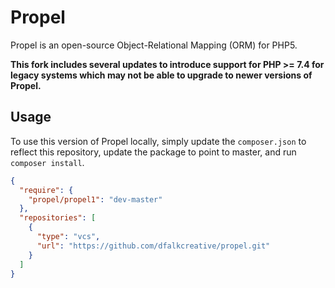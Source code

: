 # Propel

Propel is an open-source Object-Relational Mapping (ORM) for PHP5. 

**This fork includes several updates to introduce support for PHP >= 7.4 for legacy systems which may not be able to upgrade to newer versions of Propel.**

## Usage

To use this version of Propel locally, simply update the `composer.json` to reflect this repository, update the package to point
to master, and run `composer install`.

```json
{
  "require": {
    "propel/propel1": "dev-master"
  },
  "repositories": [
    {
      "type": "vcs",
      "url": "https://github.com/dfalkcreative/propel.git"
    }
  ]
}

```
